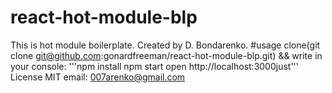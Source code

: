 # react-hot-module-blp
This is hot module boilerplate. Created by D. Bondarenko.
#usage
clone(git clone git@github.com:gonardfreeman/react-hot-module-blp.git) && write in your console:
  '''npm install
  npm start
  open http://localhost:3000just'''
License MIT
email: 007arenko@gmail.com
